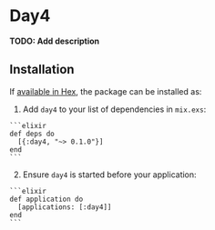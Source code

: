 # Day4

**TODO: Add description**

## Installation

If [available in Hex](https://hex.pm/docs/publish), the package can be installed as:

  1. Add `day4` to your list of dependencies in `mix.exs`:

    ```elixir
    def deps do
      [{:day4, "~> 0.1.0"}]
    end
    ```

  2. Ensure `day4` is started before your application:

    ```elixir
    def application do
      [applications: [:day4]]
    end
    ```

